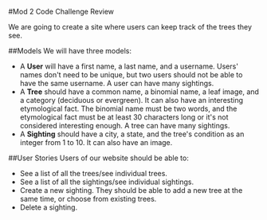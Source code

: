 #Mod 2 Code Challenge Review

We are going to create a site where users can keep track of the trees they see.

##Models
We will have three models:
* A **User** will have a first name, a last name, and a username.  Users' names don't need to be unique, but two users should not be able to have the same username.  A user can have many sightings.
* A **Tree** should have a common name, a binomial name, a leaf image, and a category (deciduous or evergreen). It can also have an interesting etymological fact.  The binomial name must be two words, and the etymological fact must be at least 30 characters long or it's not considered interesting enough. A tree can have many sightings.
* A **Sighting** should have a city, a state, and the tree's condition as an integer from 1 to 10.  It can also have an image.

##User Stories
Users of our website should be able to:
* See a list of all the trees/see individual trees.
* See a list of all the sightings/see individual sightings.
* Create a new sighting.  They should be able to add a new tree at the same time, or choose from existing trees.
* Delete a sighting.